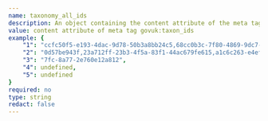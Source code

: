 ```yaml
---
name: taxonomy_all_ids
description: An object containing the content attribute of the meta tag govuk:taxon_ids in 100 character parts. This is stored like this to get around the 100 character limit on attribute values. Regardless of the length of the meta tag, the object will always contain 5 key/value pairs. If the values are less than 500 characters, unused key/value pairs will be undefined. If the values are longer than 500 characters, the extra characters will be lost.
value: content attribute of meta tag govuk:taxon_ids
example: {
    "1": "ccfc50f5-e193-4dac-9d78-50b3a8bb24c5,68cc0b3c-7f80-4869-9dc7-b2ceef5f4f08,864fe969-7d5a-4251-b8b5-a5",
    "2": "0d57be943f,23a712ff-23b3-4f5a-83f1-44ac679fe615,a1c6c263-e4ef-4b96-b82f-e070ff157367,e2559668-cf36-4",
    "3": "7fc-8a77-2e760e12a812",
    "4": undefined,
    "5": undefined
}
required: no
type: string
redact: false
---
```

